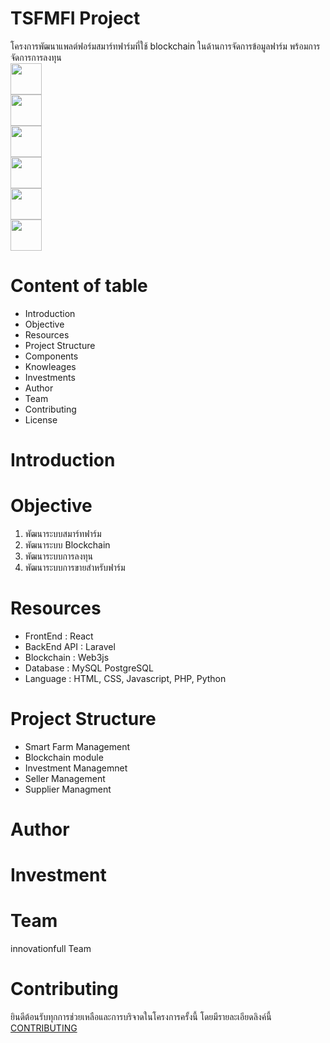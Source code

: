 # TSFMFI Project 
โครงการพัฒนาแพลต์ฟอร์มสมาร์ทฟาร์มที่ใช้ blockchain ในด้านการจัดการข้อมูลฟาร์ม พร้อมการจัดการการลงทุน
<code>
<img height=50 src="https://cdn.jsdelivr.net/gh/devicons/devicon/icons/python/python-original.svg"/>
<img height=50 src="https://laravel.com/img/logomark.min.svg" />
<img height=50 src="https://cdn.jsdelivr.net/gh/devicons/devicon/icons/css3/css3-original.svg" />
<img height=50 src="https://cdn.jsdelivr.net/gh/devicons/devicon/icons/react/react-original.svg" />
<img height=50 src="https://cdn.jsdelivr.net/gh/devicons/devicon/icons/git/git-plain.svg"/>
<img height=50 src="https://cdn.jsdelivr.net/gh/devicons/devicon/icons/github/github-original.svg"/>
</code>

# Content of table
* Introduction
* Objective
* Resources
* Project Structure
* Components
* Knowleages
* Investments
* Author
* Team 
* Contributing
* License


# Introduction




# Objective
1. พัฒนาระบบสมาร์ทฟาร์ม
2. พัฒนาระบบ Blockchain
3. พัฒนาระบบการลงทุน
4. พัฒนาระบบการขายสำหรับฟาร์ม



# Resources
* FrontEnd : React
* BackEnd API : Laravel
* Blockchain : Web3js
* Database : MySQL PostgreSQL
* Language : HTML, CSS, Javascript, PHP, Python


# Project Structure
* Smart Farm Management
* Blockchain module
* Investment Managemnet 
* Seller Management
* Supplier Managment



# Author 





# Investment


# Team 

innovationfull Team

# Contributing
   ยินดีต้อนรับทุกการช่วยเหลือและการบริจาดในโครงการครั้งนี้ โดยมีรายละเอียดลิงค์นี้ <a href="./CONTRIBUTING.md"> CONTRIBUTING</a>